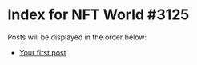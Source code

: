 # Index for NFT World #3125
Posts will be displayed in the order below:

- [Your first post](./001-first.md)

